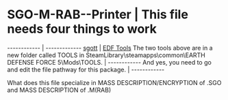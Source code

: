 # SGO-M-RAB--Printer | This file needs four things to work 
------------ | -------------
[sgott](https://github.com/zeddidragon/sgott) | [EDF Tools](https://gitlab.com/kittopiacreator/edf-tools)
The two tools above are in a new folder called TOOLS in SteamLibrary\steamapps\common\EARTH DEFENSE FORCE 5\Mods\TOOLS. | ------------
And yes, you need to go and edit the file pathway for this package. | ------------

What does this file specialize in MASS DESCRIPTION/ENCRYPTION of .SGO and MASS DESCRIPTION of .M(RAB)
